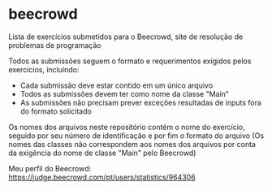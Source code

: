 # beecrowd

Lista de exercícios submetidos para o Beecrowd, site de resolução de problemas de programação

Todos as submissões seguem o formato e requerimentos exigidos pelos exercícios, incluíndo:
- Cada submissão deve estar contido em um único arquivo
- Todos as submissões devem ter como nome da classe "Main"
- As submissões não precisam prever exceções resultadas de inputs fora do formato solicitado

Os nomes dos arquivos neste repositório contém o nome do exercício, seguido por seu número de identificação e por fim o formato do arquivo
(Os nomes das classes não correspondem aos nomes dos arquivos por conta da exigência do nome de classe "Main" pelo Beecrowd)

Meu perfil do Beecrowd: https://judge.beecrowd.com/pt/users/statistics/964306

